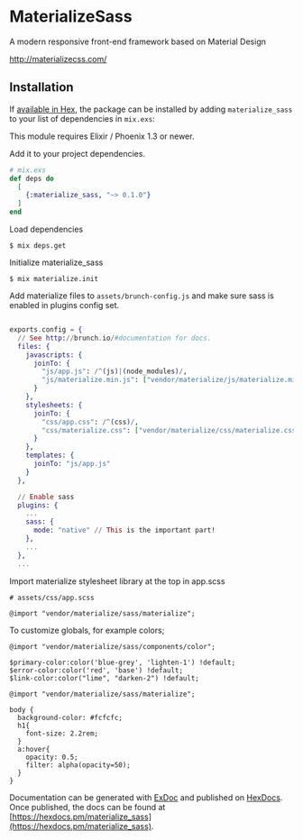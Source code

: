 # MaterializeSass

A modern responsive front-end framework based on Material Design

http://materializecss.com/

## Installation

If [available in Hex](https://hex.pm/docs/publish), the package can be installed
by adding `materialize_sass` to your list of dependencies in `mix.exs`:

This module requires Elixir / Phoenix 1.3 or newer.

Add it to your project dependencies.


```elixir
# mix.exs
def deps do
  [
    {:materialize_sass, "~> 0.1.0"}
  ]
end
```
Load dependencies

    $ mix deps.get
    
Initialize materialize_sass

    $ mix materialize.init
    
Add materialize files to ```assets/brunch-config.js``` and make sure sass is enabled in plugins config set. 
    
```elixir

exports.config = {
  // See http://brunch.io/#documentation for docs.
  files: {
    javascripts: {
      joinTo: {
        "js/app.js": /^(js)|(node_modules)/,
        "js/materialize.min.js": ["vendor/materialize/js/materialize.min.js"]
      }
    },
    stylesheets: {
      joinTo: {
        "css/app.css": /^(css)/,
        "css/materialize.css": ["vendor/materialize/css/materialize.css"],
      }
    },
    templates: {
      joinTo: "js/app.js"
    }
  },

  // Enable sass
  plugins: {
    ...
    sass: {
      mode: "native" // This is the important part!
    },
    ...
  },
  ...
```
Import materialize stylesheet library at the top in app.scss

```
# assets/css/app.scss

@import "vendor/materialize/sass/materialize";
```
To customize globals, for example colors;

```
@import "vendor/materialize/sass/components/color";

$primary-color:color('blue-grey', 'lighten-1') !default;
$error-color:color('red', 'base') !default;
$link-color:color("lime", "darken-2") !default;

@import "vendor/materialize/sass/materialize";

body {
  background-color: #fcfcfc;
  h1{
    font-size: 2.2rem;
  }
  a:hover{
    opacity: 0.5;
    filter: alpha(opacity=50);
  }
}
```



Documentation can be generated with [ExDoc](https://github.com/elixir-lang/ex_doc)
and published on [HexDocs](https://hexdocs.pm). Once published, the docs can
be found at [https://hexdocs.pm/materialize_sass](https://hexdocs.pm/materialize_sass).

